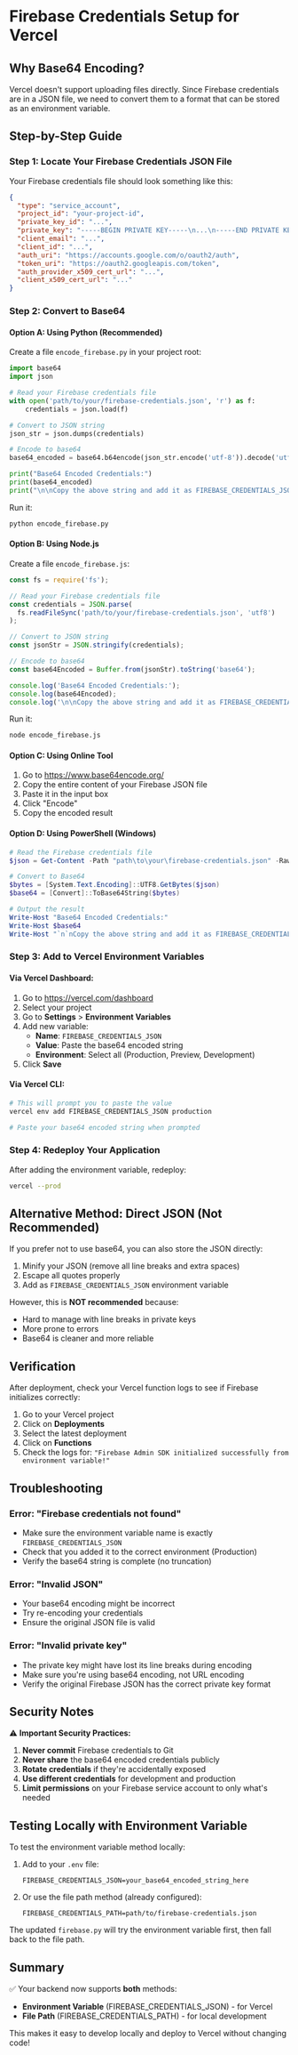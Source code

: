 # Firebase Credentials Setup for Vercel

## Why Base64 Encoding?

Vercel doesn't support uploading files directly. Since Firebase credentials are in a JSON file, we need to convert them to a format that can be stored as an environment variable.

## Step-by-Step Guide

### Step 1: Locate Your Firebase Credentials JSON File

Your Firebase credentials file should look something like this:
```json
{
  "type": "service_account",
  "project_id": "your-project-id",
  "private_key_id": "...",
  "private_key": "-----BEGIN PRIVATE KEY-----\n...\n-----END PRIVATE KEY-----\n",
  "client_email": "...",
  "client_id": "...",
  "auth_uri": "https://accounts.google.com/o/oauth2/auth",
  "token_uri": "https://oauth2.googleapis.com/token",
  "auth_provider_x509_cert_url": "...",
  "client_x509_cert_url": "..."
}
```

### Step 2: Convert to Base64

#### Option A: Using Python (Recommended)

Create a file `encode_firebase.py` in your project root:

```python
import base64
import json

# Read your Firebase credentials file
with open('path/to/your/firebase-credentials.json', 'r') as f:
    credentials = json.load(f)

# Convert to JSON string
json_str = json.dumps(credentials)

# Encode to base64
base64_encoded = base64.b64encode(json_str.encode('utf-8')).decode('utf-8')

print("Base64 Encoded Credentials:")
print(base64_encoded)
print("\n\nCopy the above string and add it as FIREBASE_CREDENTIALS_JSON environment variable in Vercel")
```

Run it:
```bash
python encode_firebase.py
```

#### Option B: Using Node.js

Create a file `encode_firebase.js`:

```javascript
const fs = require('fs');

// Read your Firebase credentials file
const credentials = JSON.parse(
  fs.readFileSync('path/to/your/firebase-credentials.json', 'utf8')
);

// Convert to JSON string
const jsonStr = JSON.stringify(credentials);

// Encode to base64
const base64Encoded = Buffer.from(jsonStr).toString('base64');

console.log('Base64 Encoded Credentials:');
console.log(base64Encoded);
console.log('\n\nCopy the above string and add it as FIREBASE_CREDENTIALS_JSON environment variable in Vercel');
```

Run it:
```bash
node encode_firebase.js
```

#### Option C: Using Online Tool

1. Go to https://www.base64encode.org/
2. Copy the entire content of your Firebase JSON file
3. Paste it in the input box
4. Click "Encode"
5. Copy the encoded result

#### Option D: Using PowerShell (Windows)

```powershell
# Read the Firebase credentials file
$json = Get-Content -Path "path\to\your\firebase-credentials.json" -Raw

# Convert to Base64
$bytes = [System.Text.Encoding]::UTF8.GetBytes($json)
$base64 = [Convert]::ToBase64String($bytes)

# Output the result
Write-Host "Base64 Encoded Credentials:"
Write-Host $base64
Write-Host "`n`nCopy the above string and add it as FIREBASE_CREDENTIALS_JSON environment variable in Vercel"
```

### Step 3: Add to Vercel Environment Variables

#### Via Vercel Dashboard:

1. Go to https://vercel.com/dashboard
2. Select your project
3. Go to **Settings** > **Environment Variables**
4. Add new variable:
   - **Name**: `FIREBASE_CREDENTIALS_JSON`
   - **Value**: Paste the base64 encoded string
   - **Environment**: Select all (Production, Preview, Development)
5. Click **Save**

#### Via Vercel CLI:

```bash
# This will prompt you to paste the value
vercel env add FIREBASE_CREDENTIALS_JSON production

# Paste your base64 encoded string when prompted
```

### Step 4: Redeploy Your Application

After adding the environment variable, redeploy:

```bash
vercel --prod
```

## Alternative Method: Direct JSON (Not Recommended)

If you prefer not to use base64, you can also store the JSON directly:

1. Minify your JSON (remove all line breaks and extra spaces)
2. Escape all quotes properly
3. Add as `FIREBASE_CREDENTIALS_JSON` environment variable

However, this is **NOT recommended** because:
- Hard to manage with line breaks in private keys
- More prone to errors
- Base64 is cleaner and more reliable

## Verification

After deployment, check your Vercel function logs to see if Firebase initializes correctly:

1. Go to your Vercel project
2. Click on **Deployments**
3. Select the latest deployment
4. Click on **Functions**
5. Check the logs for: `"Firebase Admin SDK initialized successfully from environment variable!"`

## Troubleshooting

### Error: "Firebase credentials not found"

- Make sure the environment variable name is exactly `FIREBASE_CREDENTIALS_JSON`
- Check that you added it to the correct environment (Production)
- Verify the base64 string is complete (no truncation)

### Error: "Invalid JSON"

- Your base64 encoding might be incorrect
- Try re-encoding your credentials
- Ensure the original JSON file is valid

### Error: "Invalid private key"

- The private key might have lost its line breaks during encoding
- Make sure you're using base64 encoding, not URL encoding
- Verify the original Firebase JSON has the correct private key format

## Security Notes

⚠️ **Important Security Practices:**

1. **Never commit** Firebase credentials to Git
2. **Never share** the base64 encoded credentials publicly
3. **Rotate credentials** if they're accidentally exposed
4. **Use different credentials** for development and production
5. **Limit permissions** on your Firebase service account to only what's needed

## Testing Locally with Environment Variable

To test the environment variable method locally:

1. Add to your `.env` file:
   ```
   FIREBASE_CREDENTIALS_JSON=your_base64_encoded_string_here
   ```

2. Or use the file path method (already configured):
   ```
   FIREBASE_CREDENTIALS_PATH=path/to/firebase-credentials.json
   ```

The updated `firebase.py` will try the environment variable first, then fall back to the file path.

## Summary

✅ Your backend now supports **both** methods:
- **Environment Variable** (FIREBASE_CREDENTIALS_JSON) - for Vercel
- **File Path** (FIREBASE_CREDENTIALS_PATH) - for local development

This makes it easy to develop locally and deploy to Vercel without changing code!
